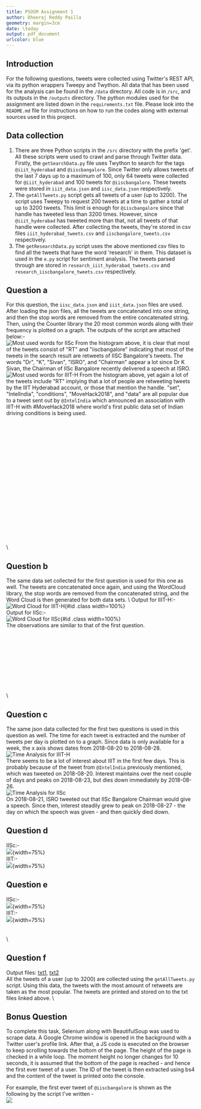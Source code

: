 ```yaml
---
title: PSOSM Assignment 1
author: Dheeraj Reddy Pailla
geometry: margin=3cm
date: \today
output: pdf_document
urlcolor: blue
---
```


## Introduction
For the following questions, tweets were collected using Twitter's REST API, via its python wrappers Tweepy and Twython. All data that has been used for the analysis can be found in the `/data` directory. All code is in `/src`, and its outputs in the `/outputs` directory. The python modules used for the assignment are listed down in the `requirements.txt` file. Please look into the `README.md` file for instructions on how to run the codes along with external sources used in this project.

## Data collection
1. There are three Python scripts in the `/src` directory with the prefix 'get'. All these scripts were used to crawl and parse through Twitter data. Firstly, the `getSearchData.py` file uses Twython to search for the tags `@iiit_hyderabad` and `@iiscbangalore`. Since Twitter only allows tweets of the last 7 days up to a maximum of 100, only 64 tweets were collected for `@iiit_hyderabad` and 100 tweets for `@iiscbangalore`. These tweets were stored in `iiit_data.json` and `iisc_data.json` respectively.
2. The `getAllTweets.py` script gets all tweets of a user (up to 3200). The script uses Tweepy to request 200 tweets at a time to gather a total of up to 3200 tweets. This limit is enough for `@iiscbangalore` since that handle has tweeted less than 3200 times. However, since `@iiit_hyderabad` has tweeted more than that, not all tweets of that handle were collected. After collecting the tweets, they're stored in csv files `iiit_hyderabad_tweets.csv` and `iiscbangalore_tweets.csv` respectively.
3. The `getResearchData.py` script uses the above mentioned csv files to find all the tweets that have the word 'research' in them. This dataset is used in the `e.py` script for sentiment analysis. The tweets parsed through are stored in `research_iiit_hyderabad_tweets.csv` and `research_iiscbangalore_tweets.csv` respectively.

## Question a
For this question, the `iisc_data.json` and `iiit_data.json` files are used. After loading the json files, all the tweets are concatenated into one string, and then the stop words are removed from the entire concatenated string. Then, using the Counter library the 20 most common words along with their frequency is plotted on a graph. The outputs of the script are attached below:-\
![Most used words for IISc](outputs/output_a_IISC.png "Most used words for IISc")
From the histogram above, it is clear that most of the tweets consist of "RT" and "iiscbangalore" indicating that most of the tweets in the search result are retweets of IISC Bangalore's tweets. The words "Dr", "K", "Sivan", "ISRO", and "Chairman" appear a lot since Dr K Sivan, the Chairman of IISc Bangalore recently delivered a speech at ISRO.\
![Most used words for IIIT-H](outputs/output_a_IIIT.png "Most used words for IIIT-H")
From the histogram above, yet again a lot of the tweets include "RT" implying that a lot of people are retweeting tweets by the IIIT Hyderabad account, or those that mention the handle. "set", "IntelIndia", "conditions", "MoveHack2018", and "data" are all popular due to a tweet sent out by `@IntelIndia` which announced an association with IIIT-H with #MoveHack2018 where world's first public data set of Indian driving conditions is being used.
\
\
\
\
\
\
\
\
\
\
\
\
\
\
\
\
\
\
\
\
\
\

## Question b
The same data set collected for the first question is used for this one as well. The tweets are concatenated once again, and using the WordCloud library, the stop words are removed from the concatenated string, and the Word Cloud is then generated for both data sets. \ Output for IIIT-H:- \
![Word Cloud for IIIT-H](outputs/output_b_IIIT.png "Word Cloud for IIIT-H"){#id .class width=100%} \
Output for IISc:- \
![Word Cloud for IISc](outputs/output_b_IISC.png "Word Cloud for IISc"){#id .class width=100%}\
The observations are similar to that of the first question.
\
\
\
\
\
\
\
\
\
\
\
\

## Question c
The same json data collected for the first two questions is used in this question as well. The time for each tweet is extracted and the number of tweets per day is plotted on to a graph. Since data is only available for a week, the x axis shows dates from 2018-08-20 to 2018-08-28. \
![Time Analysis for IIIT-H](outputs/output_c_IIIT.png "Time Analysis for IIIT-H")\
There seems to be a lot of interest about IIIT in the first few days. This is probably because of the tweet from `@IntelIndia` previously mentioned, which was tweeted on 2018-08-20. Interest maintains over the next couple of days and peaks on 2018-08-23, but dies down immediately by 2018-08-26. \
![Time Analysis for IISc](outputs/output_c_IISC.png "Time Analysis for IISc")\
On 2018-08-21, ISRO tweeted out that IISc Bangalore Chairman would give a speech. Since then, interest steadily grew to peak on 2018-08-27 - the day on which the speech was given - and then quickly died down.


## Question d
IISc:- \
![](outputs/output_d_IISC.png){width=75%} \
IIIT:- \
![](outputs/output_d_IIIT.png){width=75%}

## Question e
IISc:- \
![](outputs/output_e_IISC.png){width=75%} \
IIIT:- \
![](outputs/output_e_IIIT.png){width=75%}
\
\
\
\

## Question f
Output files:
[txt1](outputs/output_f_iisc.txt), [txt2](outputs/output_f_iiit.txt)\
All the tweets of a user (up to 3200) are collected using the `getAllTweets.py` script. Using this data, the tweets with the most amount of retweets are taken as the most popular. The tweets are printed and stored on to the txt files linked above. \

## Bonus Question
To complete this task, Selenium along with BeautifulSoup was used to scrape data. A Google Chrome window is opened in the background with a Twitter user's profile link. After that, a JS code is executed on the browser to keep scrolling towards the bottom of the page. The height of the page is checked in a while loop. The moment height no longer changes for 10 seconds, it is assumed that the bottom of the page is reached - and hence the first ever tweet of a user. The ID of the tweet is then extracted using bs4 and the content of the tweet is printed onto the console.

For example, the first ever tweet of `@iiscbangalore` is shown as the following by the script I've written - \
![](outputs/bonus2.png)
